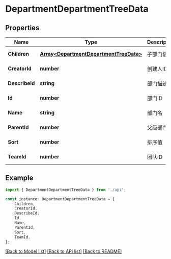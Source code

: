 # DepartmentDepartmentTreeData


## Properties

Name | Type | Description | Notes
------------ | ------------- | ------------- | -------------
**Children** | [**Array&lt;DepartmentDepartmentTreeData&gt;**](DepartmentDepartmentTreeData.md) | 子部门信息 | [default to undefined]
**CreatorId** | **number** | 创建人ID | [default to 0]
**DescribeId** | **string** | 部门描述ID | [default to '']
**Id** | **number** | 部门ID | [default to 0]
**Name** | **string** | 部门名 | [default to '']
**ParentId** | **number** | 父级部门ID | [default to 0]
**Sort** | **number** | 排序值 | [default to 0]
**TeamId** | **number** | 团队ID | [default to 0]

## Example

```typescript
import { DepartmentDepartmentTreeData } from './api';

const instance: DepartmentDepartmentTreeData = {
    Children,
    CreatorId,
    DescribeId,
    Id,
    Name,
    ParentId,
    Sort,
    TeamId,
};
```

[[Back to Model list]](../README.md#documentation-for-models) [[Back to API list]](../README.md#documentation-for-api-endpoints) [[Back to README]](../README.md)
